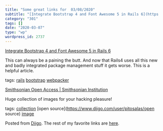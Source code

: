 ```yaml
---
title: "Some great links for  03/08/2020"
subtitle: "[Integrate Bootstrap 4 and Font Awesome 5 in Rails 6](https://medium.com/swlh/integrate-bootstrap-4-..."
category: "301"
tags: []
date: "2020-03-07"
type: "wp"
wordpress_id: 2737
---
```

[Integrate Bootstrap 4 and Font Awesome 5 in Rails 6](https://medium.com/swlh/integrate-bootstrap-4-and-font-awesome-5-in-rails-6-fec52ee51753) 

This can always be a paining the butt. And now that Rails4 uses all this new and badly integrated package management stuff it gets worse. This is a helpful article.

 tags: [rails](https://www.diigo.com/user/pitosalas/rails) [bootstrap](https://www.diigo.com/user/pitosalas/bootstrap) [webpacker](https://www.diigo.com/user/pitosalas/webpacker)

 [Smithsonian Open Access | Smithsonian Institution](https://www.si.edu/openaccess) 

Huge collection of images for your hacking pleasure!

 tags: [collection](https://www.diigo.com/user/pitosalas/collection) [open source](https://www.diigo.com/user/pitosalas/open source) [image](https://www.diigo.com/user/pitosalas/image)

Posted from [Diigo](https://www.diigo.com). The rest of my favorite links are [here](https://www.diigo.com/user/pitosalas).